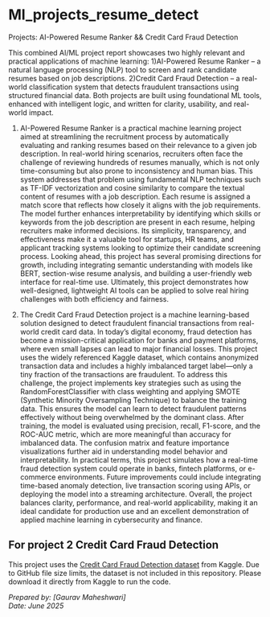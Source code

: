 # Ml_projects_resume_detect
Projects: AI-Powered Resume Ranker &amp;&amp; Credit Card Fraud Detection

This combined AI/ML project report showcases two highly relevant and practical applications of machine learning:
1)AI-Powered Resume Ranker – a natural language processing (NLP) tool to screen and rank candidate resumes based on job descriptions.
2)Credit Card Fraud Detection – a real-world classification system that detects fraudulent transactions using structured financial data.
Both projects are built using foundational ML tools, enhanced with intelligent logic, and written for clarity, usability, and real-world impact.


1) AI-Powered Resume Ranker is a practical machine learning project aimed at streamlining the recruitment process by automatically evaluating and ranking resumes based on their relevance to a given job description. In real-world hiring scenarios, recruiters often face the challenge of reviewing hundreds of resumes manually, which is not only time-consuming but also prone to inconsistency and human bias. This system addresses that problem using fundamental NLP techniques such as TF-IDF vectorization and cosine similarity to compare the textual content of resumes with a job description. Each resume is assigned a match score that reflects how closely it aligns with the job requirements. The model further enhances interpretability by identifying which skills or keywords from the job description are present in each resume, helping recruiters make informed decisions. Its simplicity, transparency, and effectiveness make it a valuable tool for startups, HR teams, and applicant tracking systems looking to optimize their candidate screening process. Looking ahead, this project has several promising directions for growth, including integrating semantic understanding with models like BERT, section-wise resume analysis, and building a user-friendly web interface for real-time use. Ultimately, this project demonstrates how well-designed, lightweight AI tools can be applied to solve real hiring challenges with both efficiency and fairness.


2) The Credit Card Fraud Detection project is a machine learning-based solution designed to detect fraudulent financial transactions from real-world credit card data. In today’s digital economy, fraud detection has become a mission-critical application for banks and payment platforms, where even small lapses can lead to major financial losses. This project uses the widely referenced Kaggle dataset, which contains anonymized transaction data and includes a highly imbalanced target label—only a tiny fraction of the transactions are fraudulent. To address this challenge, the project implements key strategies such as using the RandomForestClassifier with class weighting and applying SMOTE (Synthetic Minority Oversampling Technique) to balance the training data. This ensures the model can learn to detect fraudulent patterns effectively without being overwhelmed by the dominant class. After training, the model is evaluated using precision, recall, F1-score, and the ROC-AUC metric, which are more meaningful than accuracy for imbalanced data. The confusion matrix and feature importance visualizations further aid in understanding model behavior and interpretability. In practical terms, this project simulates how a real-time fraud detection system could operate in banks, fintech platforms, or e-commerce environments. Future improvements could include integrating time-based anomaly detection, live transaction scoring using APIs, or deploying the model into a streaming architecture. Overall, the project balances clarity, performance, and real-world applicability, making it an ideal candidate for production use and an excellent demonstration of applied machine learning in cybersecurity and finance.


## For project 2 Credit Card Fraud Detection 
This project uses the [Credit Card Fraud Detection dataset](https://www.kaggle.com/datasets/mlg-ulb/creditcardfraud) from Kaggle.
Due to GitHub file size limits, the dataset is not included in this repository. Please download it directly from Kaggle to run the code.

*Prepared by: [Gaurav Maheshwari]*  
*Date: June 2025*
